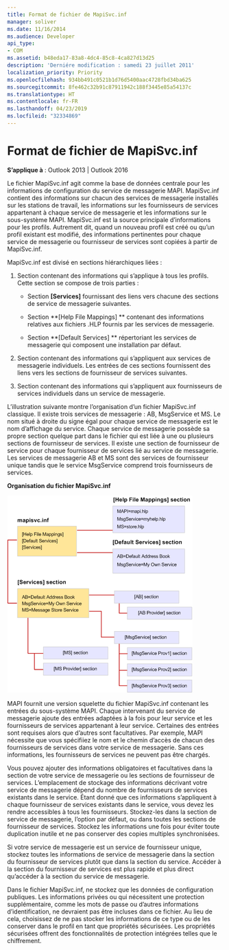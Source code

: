 ```yaml
---
title: Format de fichier de MapiSvc.inf
manager: soliver
ms.date: 11/16/2014
ms.audience: Developer
api_type:
- COM
ms.assetid: b48eda17-83a8-4dc4-85c8-4ca827d13d25
description: 'Derniére modification : samedi 23 juillet 2011'
localization_priority: Priority
ms.openlocfilehash: 934bb491c0521b1d76d5400aac4728fbd34ba625
ms.sourcegitcommit: 8fe462c32b91c87911942c188f3445e85a54137c
ms.translationtype: HT
ms.contentlocale: fr-FR
ms.lasthandoff: 04/23/2019
ms.locfileid: "32334869"
---
```

# <a name="file-format-of-mapisvcinf"></a>Format de fichier de MapiSvc.inf

**S’applique à** : Outlook 2013 | Outlook 2016 
  
Le fichier MapiSvc.inf agit comme la base de données centrale pour les informations de configuration du service de messagerie MAPI. MapiSvc.inf contient des informations sur chacun des services de messagerie installés sur les stations de travail, les informations sur les fournisseurs de services appartenant à chaque service de messagerie et les informations sur le sous-système MAPI. MapiSvc.inf est la source principale d’informations pour les profils. Autrement dit, quand un nouveau profil est créé ou qu’un profil existant est modifié, des informations pertinentes pour chaque service de messagerie ou fournisseur de services sont copiées à partir de MapiSvc.inf. 
  
MapiSvc.inf est divisé en sections hiérarchiques liées :
  
1. Section contenant des informations qui s’applique à tous les profils. Cette section se compose de trois parties :
    
   - Section **[Services]** fournissant des liens vers chacune des sections de service de messagerie suivantes. 
    
   - Section **[Help File Mappings] ** contenant des informations relatives aux fichiers .HLP fournis par les services de messagerie. 
    
   - Section **[Default Services] ** répertoriant les services de messagerie qui composent une installation par défaut. 
    
2. Section contenant des informations qui s’appliquent aux services de messagerie individuels. Les entrées de ces sections fournissent des liens vers les sections de fournisseur de services suivantes.
    
3. Section contenant des informations qui s’appliquent aux fournisseurs de services individuels dans un service de messagerie.
    
L’illustration suivante montre l’organisation d’un fichier MapiSvc.inf classique. Il existe trois services de messagerie : AB, MsgService et MS. Le nom situé à droite du signe égal pour chaque service de messagerie est le nom d’affichage du service. Chaque service de messagerie possède sa propre section quelque part dans le fichier qui est liée à une ou plusieurs sections de fournisseur de services. Il existe une section de fournisseur de service pour chaque fournisseur de services lié au service de messagerie. Les services de messagerie AB et MS sont des services de fournisseur unique tandis que le service MsgService comprend trois fournisseurs de services.
  
**Organisation du fichier MapiSvc.inf**
  
![Organisation des fichiers MapiSvc.inf](media/amapi_30.gif "organisation fichier MapiSvc.inf")
  
MAPI fournit une version squelette du fichier MapiSvc.inf contenant les entrées du sous-système MAPI. Chaque intervenant du service de messagerie ajoute des entrées adaptées à la fois pour leur service et les fournisseurs de services appartenant à leur service. Certaines des entrées sont requises alors que d’autres sont facultatives. Par exemple, MAPI nécessite que vous spécifiiez le nom et le chemin d’accès de chacun des fournisseurs de services dans votre service de messagerie. Sans ces informations, les fournisseurs de services ne peuvent pas être chargés.
  
Vous pouvez ajouter des informations obligatoires et facultatives dans la section de votre service de messagerie ou les sections de fournisseur de services. L’emplacement de stockage des informations décrivant votre service de messagerie dépend du nombre de fournisseurs de services existants dans le service. Étant donné que ces informations s’appliquent à chaque fournisseur de services existants dans le service, vous devez les rendre accessibles à tous les fournisseurs. Stockez-les dans la section de service de messagerie, l’option par défaut, ou dans toutes les sections de fournisseur de services. Stockez les informations une fois pour éviter toute duplication inutile et ne pas conserver des copies multiples synchronisées.
  
Si votre service de messagerie est un service de fournisseur unique, stockez toutes les informations de service de messagerie dans la section du fournisseur de services plutôt que dans la section du service. Accéder à la section du fournisseur de services est plus rapide et plus direct qu’accéder à la section du service de messagerie. 
  
Dans le fichier MapiSvc.inf, ne stockez que les données de configuration publiques. Les informations privées ou qui nécessitent une protection supplémentaire, comme les mots de passe ou d’autres informations d’identification, ne devraient pas être incluses dans ce fichier. Au lieu de cela, choisissez de ne pas stocker les informations de ce type ou de les conserver dans le profil en tant que propriétés sécurisées. Les propriétés sécurisées offrent des fonctionnalités de protection intégrées telles que le chiffrement.
  

